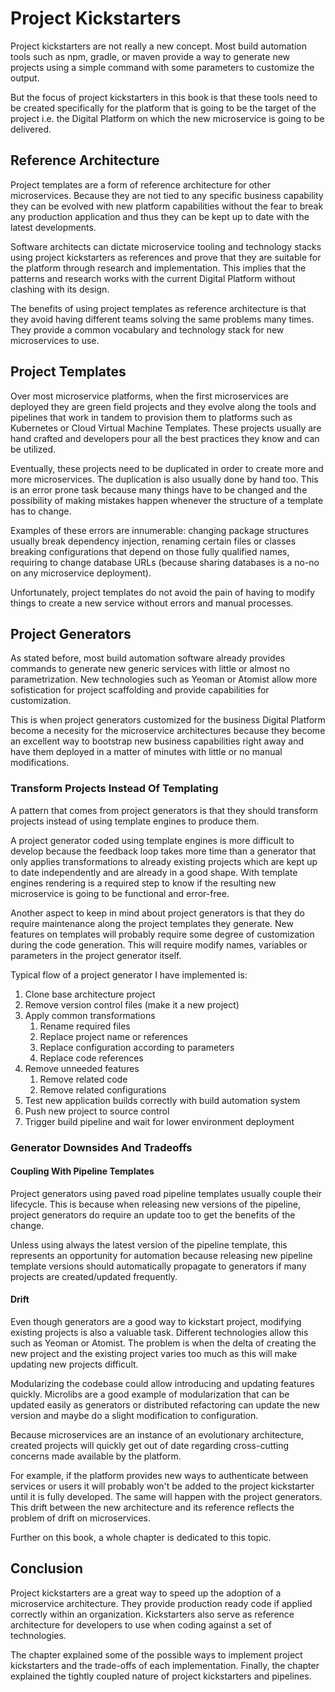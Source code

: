 # Project Kickstarters

Project kickstarters are not really a new concept. Most build
automation tools such as npm, gradle, or maven provide a way to
generate new projects using a simple command with some parameters to
customize the output.

But the focus of project kickstarters in this book is that these tools
need to be created specifically for the platform that is going to be
the target of the project i.e. the Digital Platform on which the new
microservice is going to be delivered.

## Reference Architecture

Project templates are a form of reference architecture for other
microservices. Because they are not tied to any specific business
capability they can be evolved with new platform capabilities without
the fear to break any production application and thus they can be
kept up to date with the latest developments.

Software architects can dictate microservice tooling and technology
stacks using project kickstarters as references and prove that they
are suitable for the platform through research and implementation. This
implies that the patterns and research works with the current Digital
Platform without clashing with its design.

The benefits of using project templates as reference architecture is
that they avoid having different teams solving the same problems many
times. They provide a common vocabulary and technology stack for
new microservices to use.

## Project Templates

Over most microservice platforms, when the first microservices are
deployed they are green field projects
and they evolve along the tools and pipelines that work in tandem to
provision them to platforms such as Kubernetes or Cloud Virtual Machine
Templates. These projects usually are hand crafted and developers pour
all the best practices they know and can be utilized.

Eventually, these projects  need to be duplicated in order to create
more and more microservices. The duplication is also usually done by
hand too. This is an error prone task because many things have to be
changed and the possibility of making mistakes happen whenever the
structure of a template has to change.

Examples of these errors are innumerable: changing package structures
usually break dependency injection, renaming certain files or classes
breaking configurations that depend on those fully qualified names,
requiring to change database URLs (because sharing databases is a
no-no on any microservice deployment).

Unfortunately, project templates do not avoid the pain of having to
modify things to create a new service without errors and manual
processes.

## Project Generators

As stated before, most build automation software already provides
commands to generate new generic services with little or almost no
parametrization. New technologies such as Yeoman or Atomist allow more
sofistication for project scaffolding and provide capabilities for
customization.

This is when project generators customized for the business Digital
Platform become a necesity for the microservice architectures because
they become an excellent way to bootstrap new business capabilities
right away and have them deployed in a matter of minutes with little
or no manual modifications.

### Transform Projects Instead Of Templating

A pattern that comes from project generators is that they should
transform projects instead of using template engines to produce them.

A project generator coded using template engines is more difficult to
develop because the feedback loop takes more time than a generator
that only applies transformations to already existing projects which
are kept up to date independently and are already in a good shape. With
template engines rendering is a required step to know if the resulting
new microservice is going to be functional and error-free.

Another aspect to keep in mind about project generators is that they
do require maintenance along the project templates they generate. New
features on templates will probably require some degree of
customization during the code generation. This will require modify
names, variables or parameters in the project generator itself.

Typical flow of a project generator I have implemented is:

1. Clone base architecture project
1. Remove version control files (make it a new project)
1. Apply common transformations
   1. Rename required files
   1. Replace project name or references
   1. Replace configuration according to parameters
   1. Replace code references
1. Remove unneeded features
   1. Remove related code
   1. Remove related configurations
1. Test new application builds correctly with build automation system
1. Push new project to source control
1. Trigger build pipeline and wait for lower environment deployment

### Generator Downsides And Tradeoffs

#### Coupling With Pipeline Templates

Project generators using paved road pipeline templates usually couple
their lifecycle. This is because when releasing new versions of the
pipeline, project generators do require an update too to get the
benefits of the change.

Unless using always the latest version of the pipeline template, this
represents an opportunity for automation because releasing new
pipeline template versions should automatically propagate to generators
if many projects are created/updated frequently.

#### Drift

Even though generators are a good way to kickstart project, modifying
existing projects is also a valuable task. Different technologies
allow this such as Yeoman or Atomist. The problem is when the delta
of creating the new project and the existing project varies too much
as this will make updating new projects difficult.

Modularizing the codebase could allow introducing and updating features
quickly. Microlibs are a good example of modularization that can be
updated easily as generators or distributed refactoring can update
the new version and maybe do a slight modification to configuration.

Because microservices are an instance of an evolutionary architecture,
created projects will quickly get out of date regarding cross-cutting
concerns made available by the platform.

For example, if the platform provides new ways to authenticate
between services or users it will probably won't be added to the
project kickstarter until it is fully developed. The same will happen
with the project generators. This drift between the new architecture
and its reference reflects the problem of drift on microservices.

Further on this book, a whole chapter is dedicated to this topic.

## Conclusion

Project kickstarters are a great way to speed up the adoption of a
microservice architecture. They provide production ready code if
applied correctly within an organization. Kickstarters also serve as
reference architecture for developers to use when coding against a
set of technologies.

The chapter explained some of the possible ways to implement project
kickstarters and the trade-offs of each implementation. Finally, the
chapter explained the tightly coupled nature of project kickstarters
and pipelines.
